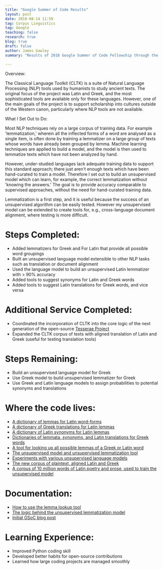```yaml
---
title: "Google Summer of Code Results"
layout: post
date: 2018-08-14 11:59
tag: Corpus Linguistics
tag: Google
teaching: false
research: true
blog: true
draft: false
author: James Gawley
summary: "Results of 2018 Google Summer of Code Fellowship through the Classical Language Toolkit"
 
---
```

Overview: 

The Classical Language Toolkit (CLTK) is a suite of Natural Language Processing (NLP) tools used by humanists to study ancient texts. The original focus of the project was Latin and Greek, and the most sophisticated tools are available only for these languages. However, one of the main goals of the project is to support scholarship into cultures outside of the Western canon, particularly where NLP tools are not available.

What I Set Out to Do:

Most NLP techniques rely on a large corpus of training data. For example 'lemmatization,' wherein all the inflected forms of a word are analysed as a single item, is often done by training a lemmatizer on a large group of texts whose words have already been grouped by lemma. Machine learning techniques are applied to build a model, and the model is then used to lemmatize texts which have not been analyzed by hand.

However, under-studied languages lack adequate training data to support this standard approach; there just aren't enough texts which have been hand-curated to train a model. Therefore I set out to build an unsupervised model which can learn, for example, the correct lemmatization without 'knowing the answers.' The goal is to provide accuracy comparable to supervised approaches, without the need for hand-curated training data.

Lemmatization is a first step, and it is useful because the success of an unsupervised algorithm can be easily tested. However my unsupervised model can be extended to create tools for, e.g., cross-language document alignment, where testing is more difficult.

# Steps Completed:

* Added lemmatizers for Greek and For Latin that provide all possible word groupings
* Built an unsupervised language model extensible to other NLP tasks such as translation or document alignment
* Used the language model to build an unsupervised Latin lemmatizer with > 90% accuracy
* Added tools to suggest synonyms for Latin and Greek words
* Added tools to suggest Latin translations for Greek words, and vice versa

# Additional Service Completed:

* Coordinated the incorporation of CLTK into the core logic of the next generation of the open-source [Tesserae Project](http://tesserae.caset.buffalo.edu)
* Expanded the CLTK corpus of texts with aligned translation of Latin and Greek (useful for testing translation tools)

# Steps Remaining:

* Build an unsupervised language model for Greek
* Use Greek model to build unsupervised lemmatizer for Greek
* Use Greek and Latin language models to assign probabilities to potential synonyms and translations

# Where the code lives:

* [A dictionary of lemmas for Latin word-forms](https://github.com/cltk/latin_models_cltk/blob/master/semantics/lemmata.py)
* [A dictionary of Greek translations for Latin lemmas](https://github.com/cltk/latin_models_cltk/blob/master/semantics/translations.py)
* [A dictionary of Latin synonyms for Latin lemmas](https://github.com/cltk/latin_models_cltk/blob/master/semantics/synonyms.py)
* [Dictionaries of lemmata, synonyms, and Latin translations for Greek words](https://github.com/cltk/greek_models_cltk/tree/master/semantics)
* [A tool for looking up all possible lemmas of a Greek or Latin word](https://github.com/cltk/cltk/blob/master/cltk/semantics/latin/lookup.py)
* [The unsupervised model and unsupervised lemmatization tool](https://github.com/jamesgawley/cltk/tree/master/cltk/lemmatize/latin/unsupervised.py)
* [Experiments with various unsupervised language models](https://github.com/jamesgawley/latin_lemma_disambiguation_models)
* [The new corpus of plaintext, aligned Latin and Greek](https://github.com/jamesgawley/greek_text_greek_fragmentary_historians)
* [A corpus of 10 million words of Latin poetry and prose, used to train the unsupervised model](https://github.com/jamesgawley/latin_text_tesserae_collection)

# Documentation:

* [How to use the lemma lookup tool](http://docs.cltk.org/en/latest/latin.html#semantics)
* [The logic behind the unsupervised lemmatization model](https://jamesgawley.github.io/Unsupervised-Lemmatization-Model)
* [Initial GSoC blog post](https://jamesgawley.github.io/Initial-GSoC-Blog-Post-for-CLTK)

# Learning Experience:

* Improved Python coding skill
* Developed better habits for open-source contributions
* Learned how large coding projects are managed smoothly